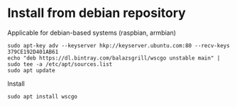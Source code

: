 # Install from debian repository

Applicable for debian-based systems (raspbian, armbian)

```
sudo apt-key adv --keyserver hkp://keyserver.ubuntu.com:80 --recv-keys 379CE192D401AB61
echo "deb https://dl.bintray.com/balazsgrill/wscgo unstable main" | sudo tee -a /etc/apt/sources.list
sudo apt update
```

Install
```
sudo apt install wscgo
```
